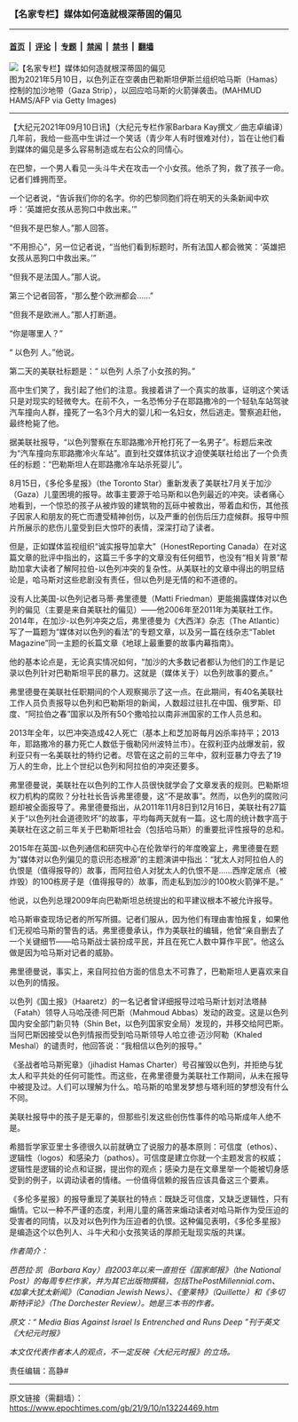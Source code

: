 ### 【名家专栏】媒体如何造就根深蒂固的偏见

---

#### [首页](../../../..?n13224469) &nbsp;|&nbsp; [评论](../../../../../epoch-comment?n13224469) &nbsp;|&nbsp; [专题](../../../../../epoch-special?n13224469) &nbsp;|&nbsp; [禁闻](../../../../../epoch-news?n13224469) &nbsp;|&nbsp; [禁书](../../../../../books?n13224469) &nbsp;|&nbsp; [翻墙](https://github.com/gfw-breaker/nogfw/blob/master/README.md?n13224469)


<div><img alt="【名家专栏】媒体如何造就根深蒂固的偏见" class="attachment-djy_600_400 size-djy_600_400 wp-post-image" src="https://i.epochtimes.com/assets/uploads/2021/05/id12940106-GettyImages-1232811111-1-600x400.jpg"/>
<div class="caption">
 图为2021年5月10日，以色列正在空袭由巴勒斯坦伊斯兰组织哈马斯（Hamas）控制的加沙地带（Gaza Strip），以回应哈马斯的火箭弹袭击。(MAHMUD HAMS/AFP via Getty Images)
</div></div><hr/><div class="post_content" id="artbody" itemprop="articleBody">
 <!-- article content begin -->
 <p>
  【大纪元2021年09月10日讯】（大纪元专栏作家Barbara Kay撰文／曲志卓编译）几年前，我给一些高中生讲过一个笑话（青少年人有时很难对付），旨在让他们看到媒体的偏见是多么容易制造或左右公众的同情心。
 </p>
 <p>
  在巴黎，一个男人看见一头斗牛犬在攻击一个小女孩。他杀了狗，救了孩子一命。记者们蜂拥而至。
 </p>
 <p>
  一个记者说，“告诉我们你的名字。你的巴黎同胞们将在明天的头条新闻中欢呼：‘英雄把女孩从恶狗口中救出来。’”
 </p>
 <p>
  “但我不是巴黎人。”那人回答。
 </p>
 <p>
  “不用担心”，另一位记者说，“当他们看到标题时，所有法国人都会微笑：‘英雄把女孩从恶狗口中救出来。’”
 </p>
 <p>
  “但我不是法国人。”那人说。
 </p>
 <p>
  第三个记者回答，“那么整个欧洲都会……”
 </p>
 <p>
  “但我不是欧洲人。”那人打断道。
 </p>
 <p>
  “你是哪里人？”
 </p>
 <p>
  “
  <ok href="https://www.epochtimes.com/gb/tag/%E4%BB%A5%E8%89%B2%E5%88%97.html">
   以色列
  </ok>
  人。”他说。
 </p>
 <p>
  第二天的美联社标题是：“
  <ok href="https://www.epochtimes.com/gb/tag/%E4%BB%A5%E8%89%B2%E5%88%97.html">
   以色列
  </ok>
  人杀了小女孩的狗。”
 </p>
 <p>
  高中生们笑了，我引起了他们的注意。我接着讲了一个真实的故事，证明这个笑话只是对现实的轻微夸大。在前不久，一名恐怖分子在耶路撒冷的一个轻轨车站驾驶汽车撞向人群，撞死了一名3个月大的婴儿和一名妇女，然后逃走。警察追赶他，最终枪毙了他。
 </p>
 <p>
  据美联社报导，“以色列警察在东耶路撒冷开枪打死了一名男子”。标题后来改为“汽车撞向东耶路撒冷火车站”。直到社交媒体抗议才迫使美联社给出了一个负责任的标题：“巴勒斯坦人在耶路撒冷车站杀死婴儿”。
 </p>
 <p>
  8月15日，《多伦多星报》（the Toronto Star）重新发表了美联社7月关于加沙（Gaza）儿童困境的报导。故事主要源于哈马斯和以色列最近的冲突。读者痛心地看到，一个惊恐的孩子从被炸毁的建筑物的瓦砾中被救出，带着血和伤，其他孩子因家人和朋友的死亡而遭受精神创伤，以及严重的创伤后压力症候群。报导中照片所展示的悲伤儿童受到巨大惊吓的表情，深深打动了读者。
 </p>
 <p>
  但是，正如媒体监视组织“诚实报导加拿大”（HonestReporting Canada）在对这篇文章的批评中指出的，这篇三千多字的文章没有任何细节，也没有“相关背景”帮助加拿大读者了解阿拉伯-以色列冲突的复杂性。从美联社的文章中得出的明显结论是，哈马斯对这些悲剧没有责任，但以色列是无情的和不道德的。
 </p>
 <p>
  没有人比美国-以色列记者马蒂‧弗里德曼（Matti Friedman）更能揭露媒体对以色列的偏见（主要是来自美联社的偏见）——他2006年至2011年为美联社工作。2014年，在加沙-以色列冲突之后，弗里德曼为《大西洋》杂志（The Atlantic）写了一篇题为“媒体对以色列的看法”的专题文章，以及另一篇在线杂志“Tablet Magazine”同一主题的长篇文章《地球上最重要的故事内幕指南》。
 </p>
 <p>
  他的基本论点是，无论真实情况如何，“加沙的大多数记者都认为他们的工作是记录以色列针对巴勒斯坦平民的暴力。这就是（媒体关于）以色列故事的要点。”
 </p>
 <p>
  弗里德曼在美联社任职期间的个人观察揭示了这一点。在此期间，有40名美联社工作人员负责报导以色列和巴勒斯坦的新闻，人数超过驻扎在中国、俄罗斯、印度、“阿拉伯之春”国家以及所有50个撒哈拉以南非洲国家的工作人员总和。
 </p>
 <p>
  2013年全年，以巴冲突造成42人死亡（基本上和芝加哥每月凶杀率持平；2013年，耶路撒冷的暴力死亡人数低于俄勒冈州波特兰市）。在叙利亚内战爆发前，叙利亚只有一名美联社的特约记者。尽管在这之前的三年中，叙利亚暴力夺去了19万人的生命，比上个世纪以色列和阿拉伯的冲突还要多。
 </p>
 <p>
  弗里德曼说，美联社在以色列的工作人员很快就学会了文章发表的规则。巴勒斯坦权力机构的腐败？分社社长告诉弗里德曼，这“不是故事”。然而，以色列的腐败问题却被全面报导了。弗里德曼指出，从2011年11月8日到12月16日，美联社有27篇关于“以色列社会道德败坏”的故事，平均每两天就有一篇。这七周的统计数字高于美联社在这之前三年关于巴勒斯坦社会（包括哈马斯）的重要批评性报导的总和。
 </p>
 <p>
  2015年在英国-以色列通信和研究中心在伦敦举行的年度晚宴上，弗里德曼在题为“媒体对以色列偏见的意识形态根源”的主题演讲中指出：“犹太人对阿拉伯人的仇恨是（值得报导的）故事，而阿拉伯人对犹太人的仇恨不是……西岸定居点（被炸毁）的100栋房子是（值得报导的）故事，而走私到加沙的100枚火箭弹不是。”
 </p>
 <p>
  他说，以色列总理2009年向巴勒斯坦总统提出的和平建议根本不被允许报导。
 </p>
 <p>
  哈马斯审查现场记者的所写所摄。记者们服从，因为他们有理由害怕报复，如果他们无视哈马斯的警告的话。弗里德曼承认，作为美联社的编辑，他曾“亲自删去了一个关键细节——哈马斯战士装扮成平民，并且在死亡人数中算作平民”。他这么做是因为哈马斯对记者的威胁。
 </p>
 <p>
  弗里德曼说，事实上，来自阿拉伯方面的信息太不可靠了，巴勒斯坦人更喜欢来自以色列的情报。
 </p>
 <p>
  以色列《国土报》（Haaretz）的一名记者曾详细报导过哈马斯计划对法塔赫（Fatah）领导人马哈茂德‧阿巴斯（Mahmoud Abbas）发动的政变。这是以色列国内安全部门新贝特（Shin Bet，以色列国家安全局）发现的，并移交给阿巴斯。当阿巴斯因接受以色列情报而受到哈马斯领导人哈立德‧迈沙阿勒（Khaled Meshal）的谴责时，他回答说：“我相信以色列的报导。”
 </p>
 <p>
  《圣战者哈马斯宪章》（jihadist Hamas Charter）号召摧毁以色列，并拒绝与犹太人和平共处的任何可能性。而这些，在弗里德曼为美联社工作期间，从未在报导中被提及过。人们可以理解为什么。哈马斯的哈里发梦想与塔利班的梦想没有什么不同。
 </p>
 <p>
  美联社报导中的孩子是无辜的，但那些引发这些创伤性事件的哈马斯成年人绝不是。
 </p>
 <p>
  希腊哲学家亚里士多德很久以前就确立了说服力的基本原则：可信度（ethos）、逻辑性（logos）和感染力（pathos）。可信度是建立你就一个主题发言的权威；逻辑性是逻辑的论点和证据，提出你的观点；感染力是在文章里举一个能被切身感受到的例子，以调动读者的情绪。一份值得信赖的报告应该具备这三个要素。
 </p>
 <p>
  《多伦多星报》的报导重现了美联社的特点：既缺乏可信度，又缺乏逻辑性，只有煽情。它以一种不严谨的态度，利用儿童的痛苦来煽动读者对哈马斯作为受压迫的受害者的同情，以及对以色列作为压迫者的仇恨。这种偏见表明，《多伦多星报》是编造这个以色列人、斗牛犬和小女孩笑话的厚颜无耻现实版的共谋。
 </p>
 <p>
  <em>
   作者简介：
  </em>
 </p>
 <p>
  <em>
   芭芭拉·凯（Barbara Kay）自2003年以来一直担任《国家邮报》（the National Post）的每周专栏作家，并为其它出版物撰稿，包括ThePostMillennial.com、《加拿大犹太新闻》（Canadian Jewish News）、《奎莱特》（Quillette）和《多切斯特评论》（The Dorchester Review）。她是三本书的作者。
  </em>
 </p>
 <p>
  <em>
   原文：“
   <ok href="https://www.theepochtimes.com/media-bias-against-israel-is-entrenched-and-runs-deep_3971511.html">
    Media Bias Against Israel Is Entrenched and Runs Deep
   </ok>
   ”刊于英文《大纪元时报》
  </em>
 </p>
 <p>
  <em>
   本文仅代表作者本人的观点，不一定反映《大纪元时报》的立场。
  </em>
 </p>
 <p>
  责任编辑：高静#
 </p>
 <!-- article content end -->
 <div id="below_article_ad">
 </div>
</div>


---

原文链接（需翻墙）：https://www.epochtimes.com/gb/21/9/10/n13224469.htm